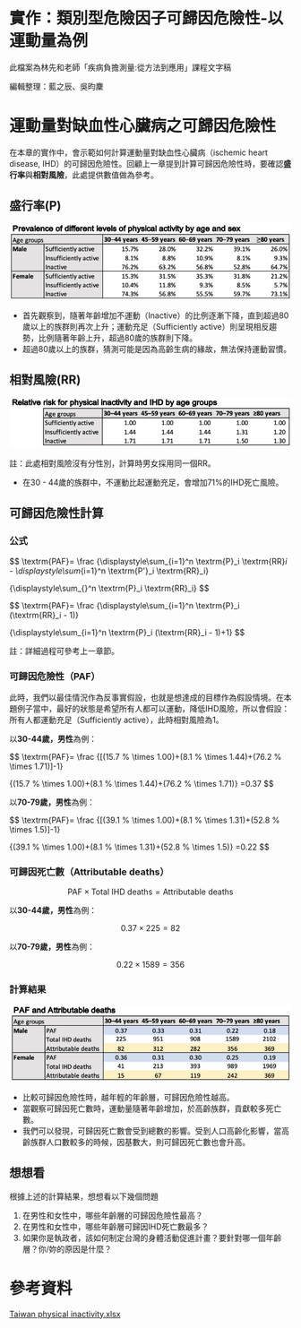 <script type="text/javascript" id="MathJax-script" async
  src="https://cdn.jsdelivr.net/npm/mathjax@3/es5/tex-mml-chtml.js">
</script>
<script>
  MathJax = {
    tex: {
      inlineMath: [['$', '$']]
    }
  };
</script>


# 實作：類別型危險因子可歸因危險性-以運動量為例

此檔案為林先和老師「疾病負擔測量:從方法到應用」課程文字稿

編輯整理：藍之辰、吳昀麇

# 運動量對缺血性心臟病之可歸因危險性

在本章的實作中，會示範如何計算運動量對缺血性心臟病（ischemic heart disease, IHD）的可歸因危險性。回顧上一章提到計算可歸因危險性時，要確認**盛行率**與**相對風險**，此處提供數值做為參考。

## 盛行率(P)

![截圖 2022-02-10 上午2.40.06.png](%E5%AF%A6%E4%BD%9C%EF%BC%9A%E9%A1%9E%E5%88%A5%E5%9E%8B%E5%8D%B1%E9%9A%AA%E5%9B%A0%E5%AD%90%E5%8F%AF%E6%AD%B8%E5%9B%A0%E5%8D%B1%E9%9A%AA%E6%80%A7-%E4%BB%A5%E9%81%8B%E5%8B%95%E9%87%8F%E7%82%BA%E4%BE%8B%2032f33855aedb40acb5da5c1cb38d7820/%E6%88%AA%E5%9C%96_2022-02-10_%E4%B8%8A%E5%8D%882.40.06.png)

- 首先觀察到，隨著年齡增加不運動（Inactive）的比例逐漸下降，直到超過80歲以上的族群則再次上升；運動充足（Sufficiently active）則呈現相反趨勢，比例隨著年齡上升，超過80歲的族群則下降。
- 超過80歲以上的族群，猜測可能是因為高齡生病的緣故，無法保持運動習慣。

## 相對風險(RR)

![截圖 2022-02-10 上午2.40.24.png](%E5%AF%A6%E4%BD%9C%EF%BC%9A%E9%A1%9E%E5%88%A5%E5%9E%8B%E5%8D%B1%E9%9A%AA%E5%9B%A0%E5%AD%90%E5%8F%AF%E6%AD%B8%E5%9B%A0%E5%8D%B1%E9%9A%AA%E6%80%A7-%E4%BB%A5%E9%81%8B%E5%8B%95%E9%87%8F%E7%82%BA%E4%BE%8B%2032f33855aedb40acb5da5c1cb38d7820/%E6%88%AA%E5%9C%96_2022-02-10_%E4%B8%8A%E5%8D%882.40.24.png)

註：此處相對風險沒有分性別，計算時男女採用同一個RR。

- 在30 - 44歲的族群中，不運動比起運動充足，會增加71%的IHD死亡風險。

## 可歸因危險性計算

### 公式

$$
\textrm{PAF}=
\frac
{\displaystyle\sum_{i=1}^n \textrm{P}_i \textrm{RR}_i - \displaystyle\sum_{i=1}^n \textrm{P'}_i \textrm{RR}_i}

{\displaystyle\sum_{}^n \textrm{P}_i \textrm{RR}_i}
$$

$$
\textrm{PAF}=
\frac
{\displaystyle\sum_{i=1}^n \textrm{P}_i (\textrm{RR}_i - 1)}

{\displaystyle\sum_{i=1}^n \textrm{P}_i (\textrm{RR}_i - 1)+1}
$$

註：詳細過程可參考上一章節。

### 可歸因危險性（PAF）

此時，我們以最佳情況作為反事實假設，也就是想達成的目標作為假設情境。在本題例子當中，最好的狀態是希望所有人都可以運動，降低IHD風險，所以會假設：所有人都運動充足（Sufficiently active），此時相對風險為1。

以**30-44歲，男性**為例：

$$
\textrm{PAF}=
\frac
{[(15.7 \% \times 1.00)+(8.1 \% \times 1.44)+(76.2 \% \times 1.71)]-1}

{(15.7 \% \times 1.00)+(8.1 \% \times 1.44)+(76.2 \% \times 1.71)} =0.37
$$

以**70-79歲，男性**為例：

$$
\textrm{PAF}=
\frac
{[(39.1 \% \times 1.00)+(8.1 \% \times 1.31)+(52.8 \% \times 1.5)]-1}

{(39.1 \% \times 1.00)+(8.1 \% \times 1.31)+(52.8 \% \times 1.5)} =0.22
$$

### 可歸因死亡數（Attributable deaths）

$$
\textrm{PAF} \times \textrm{Total IHD deaths} = \textrm{Attributable deaths}
$$

以**30-44歲，男性**為例：

$$
0.37 \times 225 = 82
$$

以**70-79歲，男性**為例：

$$
0.22 \times 1589 = 356 
$$

### 計算結果

![截圖 2022-02-10 上午2.40.36.png](%E5%AF%A6%E4%BD%9C%EF%BC%9A%E9%A1%9E%E5%88%A5%E5%9E%8B%E5%8D%B1%E9%9A%AA%E5%9B%A0%E5%AD%90%E5%8F%AF%E6%AD%B8%E5%9B%A0%E5%8D%B1%E9%9A%AA%E6%80%A7-%E4%BB%A5%E9%81%8B%E5%8B%95%E9%87%8F%E7%82%BA%E4%BE%8B%2032f33855aedb40acb5da5c1cb38d7820/%E6%88%AA%E5%9C%96_2022-02-10_%E4%B8%8A%E5%8D%882.40.36.png)

- 比較可歸因危險性時，越年輕的年齡層，可歸因危險性越高。
- 當觀察可歸因死亡數時，運動量隨著年齡增加，於高齡族群，貢獻較多死亡數。
- 我們可以發現，可歸因死亡數會受到總數的影響。受到人口高齡化影響，當高齡族群人口數較多的時候，因基數大，則可歸因死亡數也會升高。

## 想想看

根據上述的計算結果，想想看以下幾個問題

1. 在男性和女性中，哪些年齡層的可歸因危險性最高？
2. 在男性和女性中，哪些年齡層可歸因IHD死亡數最多？
3. 如果你是執政者，該如何制定台灣的身體活動促進計畫？要針對哪一個年齡層？你/妳的原因是什麼？

# 參考資料

[Taiwan physical inactivity.xlsx](%E5%AF%A6%E4%BD%9C%EF%BC%9A%E9%A1%9E%E5%88%A5%E5%9E%8B%E5%8D%B1%E9%9A%AA%E5%9B%A0%E5%AD%90%E5%8F%AF%E6%AD%B8%E5%9B%A0%E5%8D%B1%E9%9A%AA%E6%80%A7-%E4%BB%A5%E9%81%8B%E5%8B%95%E9%87%8F%E7%82%BA%E4%BE%8B%2032f33855aedb40acb5da5c1cb38d7820/Taiwan_physical_inactivity.xlsx)